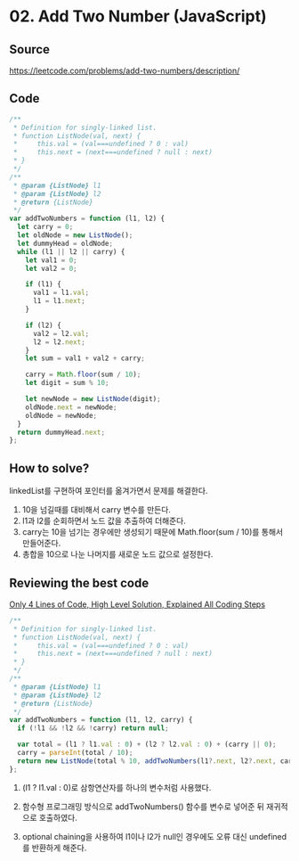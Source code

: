 # 02. Add Two Number (JavaScript)

## Source

https://leetcode.com/problems/add-two-numbers/description/

## Code

```javascript
/**
 * Definition for singly-linked list.
 * function ListNode(val, next) {
 *     this.val = (val===undefined ? 0 : val)
 *     this.next = (next===undefined ? null : next)
 * }
 */
/**
 * @param {ListNode} l1
 * @param {ListNode} l2
 * @return {ListNode}
 */
var addTwoNumbers = function (l1, l2) {
  let carry = 0;
  let oldNode = new ListNode();
  let dummyHead = oldNode;
  while (l1 || l2 || carry) {
    let val1 = 0;
    let val2 = 0;

    if (l1) {
      val1 = l1.val;
      l1 = l1.next;
    }

    if (l2) {
      val2 = l2.val;
      l2 = l2.next;
    }
    let sum = val1 + val2 + carry;

    carry = Math.floor(sum / 10);
    let digit = sum % 10;

    let newNode = new ListNode(digit);
    oldNode.next = newNode;
    oldNode = newNode;
  }
  return dummyHead.next;
};
```

## How to solve?

linkedList를 구현하여 포인터를 옮겨가면서 문제를 해결한다.

1. 10을 넘길때를 대비해서 carry 변수를 만든다.
2. l1과 l2를 순회하면서 노드 값을 추출하여 더해준다.
3. carry는 10을 넘기는 경우에만 생성되기 때문에 Math.floor(sum / 10)를 통해서 만들어준다.
4. 총합을 10으로 나눈 나머지를 새로운 노드 값으로 설정한다.

## Reviewing the best code

[Only 4 Lines of Code, High Level Solution, Explained All Coding Steps](https://leetcode.com/problems/add-two-numbers/solutions/3077723/only-4-lines-of-code-high-level-solution-explained-all-coding-steps/)

```javascript
/**
 * Definition for singly-linked list.
 * function ListNode(val, next) {
 *     this.val = (val===undefined ? 0 : val)
 *     this.next = (next===undefined ? null : next)
 * }
 */
/**
 * @param {ListNode} l1
 * @param {ListNode} l2
 * @return {ListNode}
 */
var addTwoNumbers = function (l1, l2, carry) {
  if (!l1 && !l2 && !carry) return null;

  var total = (l1 ? l1.val : 0) + (l2 ? l2.val : 0) + (carry || 0);
  carry = parseInt(total / 10);
  return new ListNode(total % 10, addTwoNumbers(l1?.next, l2?.next, carry));
};
```

1. (l1 ? l1.val : 0)로 삼항연산자를 하나의 변수처럼 사용했다.

2. 함수형 프로그래밍 방식으로 addTwoNumbers() 함수를 변수로 넣어준 뒤 재귀적으로 호출하였다.

3. optional chaining을 사용하여 l1이나 l2가 null인 경우에도 오류 대신 undefined를 반환하게 해준다.
